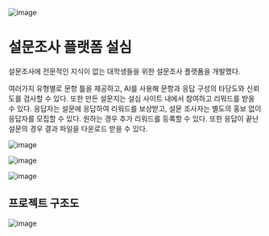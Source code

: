 ![image](https://github.com/user-attachments/assets/52326742-2308-4f32-9c0e-881e18da388b)
# 설문조사 플랫폼 설심
설문조사에 전문적인 지식이 없는 대학생들을 위한 설문조사 플랫폼을 개발했다.

여러가지 유형별로 문항 틀을 제공하고, AI를 사용해 문항과 응답 구성의 타당도와 신뢰도를 검사할 수 있다.
또한 만든 설문지는 설심 사이트 내에서 참여하고 리워드를 받을 수 있다. 응답자는 설문에 응답하여 리워드를 보상받고, 설문 조사자는 별도의 홍보 없이 응답자를 모집할 수 있다.
원하는 경우 추가 리워드를 등록할 수 있다.
또한 응답이 끝난 설문의 경우 결과 파일을 다운로드 받을 수 있다. 


![image](https://github.com/user-attachments/assets/b4e0399a-5bfd-4a03-858c-a6d595154a47)

![image](https://github.com/user-attachments/assets/3fdf1695-c6bd-465a-8f65-da9336f6a824)

![image](https://github.com/user-attachments/assets/2e6377bf-50a6-41e4-a33f-27149e2dec57)

## 프로젝트 구조도
![image](https://github.com/user-attachments/assets/beef8403-72dc-4350-a2ef-5535a78695f7)

